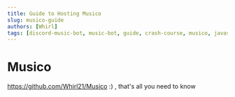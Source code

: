 ```yaml
---
title: Guide to Hosting Musico
slug: musico-guide
authors: [Whirl]
tags: [discord-music-bot, music-bot, guide, crash-course, musico, javascript]
---
```


# Musico

https://github.com/Whirl21/Musico :) , that's all you need to know
